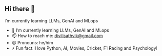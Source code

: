 ## Hi there 👋
I’m currently learning LLMs, GenAI and MLops 
- 🌱 I’m currently learning LLMs, GenAI and MLops 
- 📫 How to reach me: divilisathvik@gmail.com
- 😄 Pronouns: he/him
- ⚡ Fun fact: I love Python, AI, Movies, Cricket, F1 Racing and Psychology!
  
<!--
**sathvik3103/sathvik3103** is a ✨ _special_ ✨ repository because its `README.md` (this file) appears on your GitHub profile.

Here are some ideas to get you started:

- 🔭 I’m currently working on ...  
- 🌱 I’m currently learning LLMs, GenAI and MLops 
- 👯 I’m looking to collaborate on ...
- 🤔 I’m looking for help with ...
- 💬 Ask me about ...
- 📫 How to reach me: divilisathvik@gmail.com
- 😄 Pronouns: he/him
- ⚡ Fun fact: I love Movies, Cricket, F1 Racing and Psychology! 
-->
